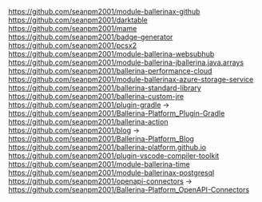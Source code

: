 https://github.com/seanpm2001/module-ballerinax-github
https://github.com/seanpm2001/darktable
https://github.com/seanpm2001/mame
https://github.com/seanpm2001/badge-generator
https://github.com/seanpm2001/pcsx2
https://github.com/seanpm2001/module-ballerina-websubhub
https://github.com/seanpm2001/module-ballerina-jballerina.java.arrays
https://github.com/seanpm2001/ballerina-performance-cloud
https://github.com/seanpm2001/module-ballerinax-azure-storage-service
https://github.com/seanpm2001/ballerina-standard-library
https://github.com/seanpm2001/ballerina-custom-jre
https://github.com/seanpm2001/plugin-gradle -> https://github.com/seanpm2001/Ballerina-Platform_Plugin-Gradle
https://github.com/seanpm2001/ballerina-action
https://github.com/seanpm2001/blog -> https://github.com/seanpm2001/Ballerina-Platform_Blog
https://github.com/seanpm2001/ballerina-platform.github.io
https://github.com/seanpm2001/plugin-vscode-compiler-toolkit
https://github.com/seanpm2001/module-ballerina-time
https://github.com/seanpm2001/module-ballerinax-postgresql
https://github.com/seanpm2001/openapi-connectors -> https://github.com/seanpm2001/Ballerina-Platform_OpenAPI-Connectors
